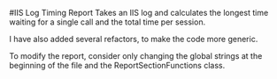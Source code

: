 #IIS Log Timing Report
Takes an IIS log and calculates the longest time waiting for a single call and the total time
per session.

I have also added several refactors, to make the code more generic.

To modify the report, consider only changing the global strings at the beginning of the file and the 
  ReportSectionFunctions class.